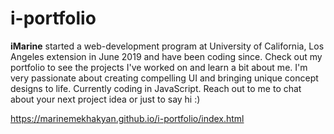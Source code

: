 # i-portfolio

<b>iMarine</b> started a web-development program at University of California, Los Angeles extension in June 2019 and have been coding since. Check out my portfolio to see the projects I've worked on and learn a bit about me. I'm very passionate about creating compelling UI and bringing unique concept designs to life. Currently coding in JavaScript. Reach out to me to chat about your next project idea or just to say hi :) 

https://marinemekhakyan.github.io/i-portfolio/index.html
